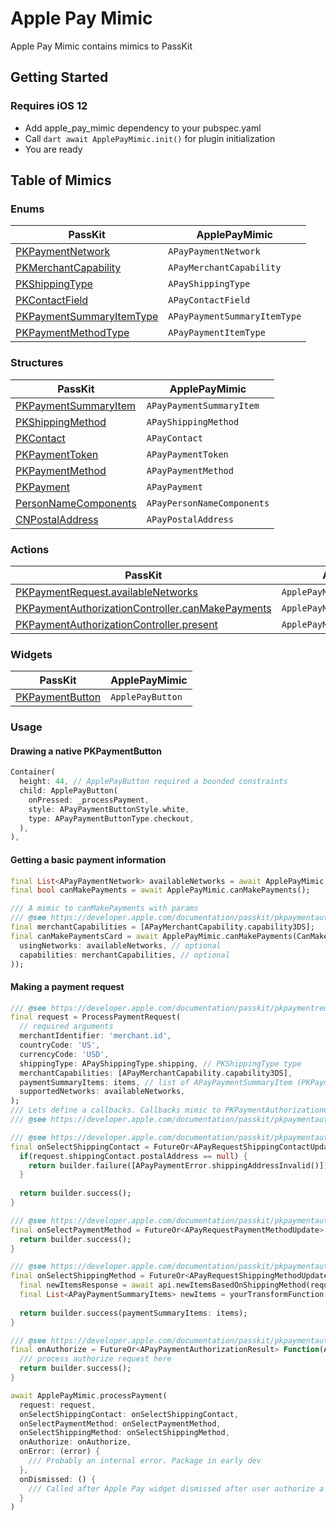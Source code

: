 # Apple Pay Mimic

Apple Pay Mimic contains mimics to PassKit

## Getting Started

### Requires iOS 12

* Add apple_pay_mimic dependency to your pubspec.yaml
* Call ```dart await ApplePayMimic.init()``` for plugin initialization
* You are ready

## Table of Mimics
### Enums
| PassKit | ApplePayMimic |
| --- | --- |
| [PKPaymentNetwork](https://developer.apple.com/documentation/passkit/pkpaymentnetwork) | ```APayPaymentNetwork``` |
| [PKMerchantCapability](https://developer.apple.com/documentation/passkit/pkmerchantcapability) | ```APayMerchantCapability``` |
| [PKShippingType](https://developer.apple.com/documentation/passkit/pkshippingtype) | ```APayShippingType``` |
| [PKContactField](https://developer.apple.com/documentation/passkit/pkcontactfield) | ```APayContactField``` |
| [PKPaymentSummaryItemType](https://developer.apple.com/documentation/passkit/pkpaymentsummaryitemtype) | ```APayPaymentSummaryItemType``` |
| [PKPaymentMethodType](https://developer.apple.com/documentation/passkit/pkpaymentmethodtype) | ```APayPaymentItemType``` |

### Structures
| PassKit | ApplePayMimic |
| --- | --- |
| [PKPaymentSummaryItem](https://developer.apple.com/documentation/passkit/pkpaymentsummaryitem) | ```APayPaymentSummaryItem``` |
| [PKShippingMethod](https://developer.apple.com/documentation/passkit/pkshippingmethod) | ```APayShippingMethod``` |
| [PKContact](https://developer.apple.com/documentation/passkit/pkcontact) | ```APayContact``` |
| [PKPaymentToken](https://developer.apple.com/documentation/passkit/pkpaymenttoken) | ```APayPaymentToken``` |
| [PKPaymentMethod](https://developer.apple.com/documentation/passkit/pkpaymentmethod) | ```APayPaymentMethod``` |
| [PKPayment](https://developer.apple.com/documentation/passkit/pkpayment) | ```APayPayment``` |
| [PersonNameComponents](https://developer.apple.com/documentation/foundation/personnamecomponents) | ```APayPersonNameComponents``` |
| [CNPostalAddress](https://developer.apple.com/documentation/contacts/cnpostaladdress) | ```APayPostalAddress``` |

### Actions
| PassKit | ApplePayMimic |
| --- | --- |
| [PKPaymentRequest.availableNetworks](https://developer.apple.com/documentation/passkit/pkpaymentrequest/1833288-availablenetworks) | ```ApplePayMimic.availableNetworks``` |
| [PKPaymentAuthorizationController.canMakePayments](https://developer.apple.com/documentation/passkit/pkpaymentauthorizationcontroller/1649461-canmakepayments) | ```ApplePayMimic.canMakePayments``` |
| [PKPaymentAuthorizationController.present](https://developer.apple.com/documentation/passkit/pkpaymentauthorizationcontroller/1649463-present) | ```ApplePayMimic.processPayment```|

### Widgets
| PassKit | ApplePayMimic |
| --- | --- |
| [PKPaymentButton](https://developer.apple.com/documentation/passkit/pkpaymentbutton) | ```ApplePayButton``` |

### Usage

#### Drawing a native PKPaymentButton
```dart
Container(
  height: 44, // ApplePayButton required a bounded constraints
  child: ApplePayButton(
    onPressed: _processPayment,
    style: APayPaymentButtonStyle.white,
    type: APayPaymentButtonType.checkout,
  ),
),

```

#### Getting a basic payment information
```dart
final List<APayPaymentNetwork> availableNetworks = await ApplePayMimic.availableNetworks();
final bool canMakePayments = await ApplePayMimic.canMakePayments();

/// A mimic to canMakePayments with params 
/// @see https://developer.apple.com/documentation/passkit/pkpaymentauthorizationcontroller/1649455-canmakepayments
final merchantCapabilities = [APayMerchantCapability.capability3DS];
final canMakePaymentsCard = await ApplePayMimic.canMakePayments(CanMakePaymentsRequest(
  usingNetworks: availableNetworks, // optional
  capabilities: merchantCapabilities, // optional
));
```

#### Making a payment request
```dart
/// @see https://developer.apple.com/documentation/passkit/pkpaymentrequest
final request = ProcessPaymentRequest(
  // required arguments
  merchantIdentifier: 'merchant.id',
  countryCode: 'US',
  currencyCode: 'USD',
  shippingType: APayShippingType.shipping, // PKShippingType type
  merchantCapabilities: [APayMerchantCapability.capability3DS],
  paymentSummaryItems: items, // list of APayPaymentSummaryItem (PKPaymentSummaryItem)
  supportedNetworks: availableNetworks,
);
/// Lets define a callbacks. Callbacks mimic to PKPaymentAuthorizationControllerDelegate callback methods
/// @see https://developer.apple.com/documentation/passkit/pkpaymentauthorizationcontrollerdelegate

/// @see https://developer.apple.com/documentation/passkit/pkpaymentauthorizationcontrollerdelegate/2867956-paymentauthorizationcontroller
final onSelectShippingContact = FutureOr<APayRequestShippingContactUpdate>(SelectShippingContactRequest request, ShippingContactUpdateBuilder builder) async {
  if(request.shippingContact.postalAddress == null) {
    return builder.failure([APayPaymentError.shippingAddressInvalid()]); /// Yes, you mimics for specify PK errors
  }
  
  return builder.success();
}

/// @see https://developer.apple.com/documentation/passkit/pkpaymentauthorizationcontrollerdelegate/2867955-paymentauthorizationcontroller
final onSelectPaymentMethod = FutureOr<APayRequestPaymentMethodUpdate> Function(SelectPaymentMethodRequest request, PaymentMethodUpdateBuilder builder) async {
  return builder.success();
}

/// @see https://developer.apple.com/documentation/passkit/pkpaymentauthorizationcontrollerdelegate/2867953-paymentauthorizationcontroller
final onSelectShippingMethod = FutureOr<APayRequestShippingMethodUpdate> Function(SelectShippingMethodRequest request, ShippingMethodUpdateBuilder builder) {
  final newItemsResponse = await api.newItemsBasedOnShippingMethod(request.shippingMethod);
  final List<APayPaymentSummaryItems> newItems = yourTransformFunction(newItemsResponse);
  
  return builder.success(paymentSummaryItems: items);
}

/// @see https://developer.apple.com/documentation/passkit/pkpaymentauthorizationcontrollerdelegate/2867952-paymentauthorizationcontroller
final onAuthorize = FutureOr<APayPaymentAuthorizationResult> Function(AuthorizePaymentRequest request, AuthorizationResultBuilder builder) {
  /// process authorize request here
  return builder.success();
}

await ApplePayMimic.processPayment(
  request: request,
  onSelectShippingContact: onSelectShippingContact,
  onSelectPaymentMethod: onSelectPaymentMethod,
  onSelectShippingMethod: onSelectShippingMethod,
  onAuthorize: onAuthorize,
  onError: (error) {
    /// Probably an internal error. Package in early dev
  },
  onDismissed: () {
    /// Called after Apple Pay widget dismissed after user authorize a payment, when error for example 
  }
)
```

